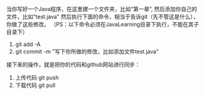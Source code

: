 当你写好一个Java程序，在这里建一个文件夹，比如“第一章”, 然后添加你自己的文件，比如"test.java"
然后执行下面的命令，相当于告诉git（先不管这是什么），你做了这些修改。
（PS：以下命令必须在JavaLearning目录下执行，不能在其子目录下）

1. git add -A
2. git commit -m "写下你所做的修改，比如添加文件test.java"

接下来的操作，就是把你的代码和github网站进行同步：

1. 上传代码 
	git push
2. 下载代码
	git pull

